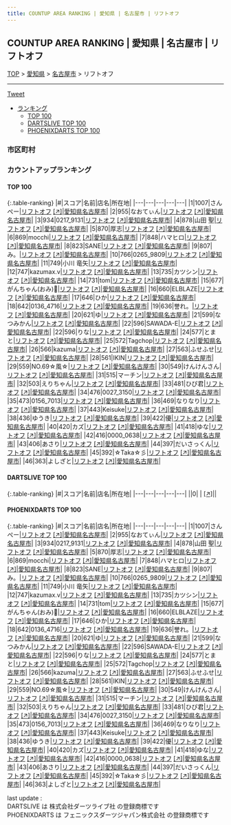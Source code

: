 ```yaml
---
title: COUNTUP AREA RANKING | 愛知県 | 名古屋市 | リフトオフ
---
```

## COUNTUP AREA RANKING | 愛知県 | 名古屋市 | リフトオフ

[TOP](/darts/rank/) > [愛知県](/darts/rank/愛知県/) > [名古屋市](/darts/rank/愛知県/名古屋市/) > リフトオフ

___

<a href="https://twitter.com/share?ref_src=twsrc%5Etfw" data-text="COUNTUP AREA RANKING | 愛知県名古屋市リフトオフ" class="twitter-share-button" data-hashtags="DARTSLIVE,PHOENIXDARTS,darts,ダーツ" data-show-count="false">Tweet</a>

* [ランキング](#カウントアップランキング)
    * [TOP 100](#top-100)
    * [DARTSLIVE TOP 100](#dartslive-top-100)
    * [PHOENIXDARTS TOP 100](#phoenixdarts-top-100)

### 市区町村

<ul>

</ul>

### カウントアップランキング

#### TOP 100



{:.table-ranking}
|#|スコア|名前|店名|所在地|
|---|---|---|---|---|
|1|1007|<span class="rank-name-pd">さんぺー</span>|<a href="/darts/rank/shops/92267.html">リフトオフ</a> <a href="https://vs.phoenixdarts.com/jp/shop/shopDetailInfo/s_92267?s_seq=92267">[↗]</a>|<a href="/darts/rank/愛知県/名古屋市">愛知県名古屋市</a>|
|2|955|<span class="rank-name-pd">なおてぃん</span>|<a href="/darts/rank/shops/92267.html">リフトオフ</a> <a href="https://vs.phoenixdarts.com/jp/shop/shopDetailInfo/s_92267?s_seq=92267">[↗]</a>|<a href="/darts/rank/愛知県/名古屋市">愛知県名古屋市</a>|
|3|934|<span class="rank-name-pd">0217_9131</span>|<a href="/darts/rank/shops/92267.html">リフトオフ</a> <a href="https://vs.phoenixdarts.com/jp/shop/shopDetailInfo/s_92267?s_seq=92267">[↗]</a>|<a href="/darts/rank/愛知県/名古屋市">愛知県名古屋市</a>|
|4|878|<span class="rank-name-pd"><span class="pro-icon-pd"></span>山田 聖</span>|<a href="/darts/rank/shops/92267.html">リフトオフ</a> <a href="https://vs.phoenixdarts.com/jp/shop/shopDetailInfo/s_92267?s_seq=92267">[↗]</a>|<a href="/darts/rank/愛知県/名古屋市">愛知県名古屋市</a>|
|5|870|<span class="rank-name-pd">厚志</span>|<a href="/darts/rank/shops/92267.html">リフトオフ</a> <a href="https://vs.phoenixdarts.com/jp/shop/shopDetailInfo/s_92267?s_seq=92267">[↗]</a>|<a href="/darts/rank/愛知県/名古屋市">愛知県名古屋市</a>|
|6|869|<span class="rank-name-pd">mocchi</span>|<a href="/darts/rank/shops/92267.html">リフトオフ</a> <a href="https://vs.phoenixdarts.com/jp/shop/shopDetailInfo/s_92267?s_seq=92267">[↗]</a>|<a href="/darts/rank/愛知県/名古屋市">愛知県名古屋市</a>|
|7|848|<span class="rank-name-pd">ハマヒロ</span>|<a href="/darts/rank/shops/92267.html">リフトオフ</a> <a href="https://vs.phoenixdarts.com/jp/shop/shopDetailInfo/s_92267?s_seq=92267">[↗]</a>|<a href="/darts/rank/愛知県/名古屋市">愛知県名古屋市</a>|
|8|823|<span class="rank-name-pd">SANE</span>|<a href="/darts/rank/shops/92267.html">リフトオフ</a> <a href="https://vs.phoenixdarts.com/jp/shop/shopDetailInfo/s_92267?s_seq=92267">[↗]</a>|<a href="/darts/rank/愛知県/名古屋市">愛知県名古屋市</a>|
|9|807|<span class="rank-name-pd">み。</span>|<a href="/darts/rank/shops/92267.html">リフトオフ</a> <a href="https://vs.phoenixdarts.com/jp/shop/shopDetailInfo/s_92267?s_seq=92267">[↗]</a>|<a href="/darts/rank/愛知県/名古屋市">愛知県名古屋市</a>|
|10|766|<span class="rank-name-pd">0265_9809</span>|<a href="/darts/rank/shops/92267.html">リフトオフ</a> <a href="https://vs.phoenixdarts.com/jp/shop/shopDetailInfo/s_92267?s_seq=92267">[↗]</a>|<a href="/darts/rank/愛知県/名古屋市">愛知県名古屋市</a>|
|11|749|<span class="rank-name-pd"><span class="pro-icon-pd"></span>小川 竜矢</span>|<a href="/darts/rank/shops/92267.html">リフトオフ</a> <a href="https://vs.phoenixdarts.com/jp/shop/shopDetailInfo/s_92267?s_seq=92267">[↗]</a>|<a href="/darts/rank/愛知県/名古屋市">愛知県名古屋市</a>|
|12|747|<span class="rank-name-pd">kazumax.v</span>|<a href="/darts/rank/shops/92267.html">リフトオフ</a> <a href="https://vs.phoenixdarts.com/jp/shop/shopDetailInfo/s_92267?s_seq=92267">[↗]</a>|<a href="/darts/rank/愛知県/名古屋市">愛知県名古屋市</a>|
|13|735|<span class="rank-name-pd">カツシン</span>|<a href="/darts/rank/shops/92267.html">リフトオフ</a> <a href="https://vs.phoenixdarts.com/jp/shop/shopDetailInfo/s_92267?s_seq=92267">[↗]</a>|<a href="/darts/rank/愛知県/名古屋市">愛知県名古屋市</a>|
|14|731|<span class="rank-name-pd">tom</span>|<a href="/darts/rank/shops/92267.html">リフトオフ</a> <a href="https://vs.phoenixdarts.com/jp/shop/shopDetailInfo/s_92267?s_seq=92267">[↗]</a>|<a href="/darts/rank/愛知県/名古屋市">愛知県名古屋市</a>|
|15|677|<span class="rank-name-pd">がんちゃん(おみ)🐡</span>|<a href="/darts/rank/shops/92267.html">リフトオフ</a> <a href="https://vs.phoenixdarts.com/jp/shop/shopDetailInfo/s_92267?s_seq=92267">[↗]</a>|<a href="/darts/rank/愛知県/名古屋市">愛知県名古屋市</a>|
|16|660|<span class="rank-name-pd">ELBLAZE</span>|<a href="/darts/rank/shops/92267.html">リフトオフ</a> <a href="https://vs.phoenixdarts.com/jp/shop/shopDetailInfo/s_92267?s_seq=92267">[↗]</a>|<a href="/darts/rank/愛知県/名古屋市">愛知県名古屋市</a>|
|17|646|<span class="rank-name-pd">ひか</span>|<a href="/darts/rank/shops/92267.html">リフトオフ</a> <a href="https://vs.phoenixdarts.com/jp/shop/shopDetailInfo/s_92267?s_seq=92267">[↗]</a>|<a href="/darts/rank/愛知県/名古屋市">愛知県名古屋市</a>|
|18|642|<span class="rank-name-pd">0136_4716</span>|<a href="/darts/rank/shops/92267.html">リフトオフ</a> <a href="https://vs.phoenixdarts.com/jp/shop/shopDetailInfo/s_92267?s_seq=92267">[↗]</a>|<a href="/darts/rank/愛知県/名古屋市">愛知県名古屋市</a>|
|19|636|<span class="rank-name-pd">誉れ。</span>|<a href="/darts/rank/shops/92267.html">リフトオフ</a> <a href="https://vs.phoenixdarts.com/jp/shop/shopDetailInfo/s_92267?s_seq=92267">[↗]</a>|<a href="/darts/rank/愛知県/名古屋市">愛知県名古屋市</a>|
|20|621|<span class="rank-name-pd">ゆ</span>|<a href="/darts/rank/shops/92267.html">リフトオフ</a> <a href="https://vs.phoenixdarts.com/jp/shop/shopDetailInfo/s_92267?s_seq=92267">[↗]</a>|<a href="/darts/rank/愛知県/名古屋市">愛知県名古屋市</a>|
|21|599|<span class="rank-name-pd">なつみかん</span>|<a href="/darts/rank/shops/92267.html">リフトオフ</a> <a href="https://vs.phoenixdarts.com/jp/shop/shopDetailInfo/s_92267?s_seq=92267">[↗]</a>|<a href="/darts/rank/愛知県/名古屋市">愛知県名古屋市</a>|
|22|596|<span class="rank-name-pd">SAWADA-E</span>|<a href="/darts/rank/shops/92267.html">リフトオフ</a> <a href="https://vs.phoenixdarts.com/jp/shop/shopDetailInfo/s_92267?s_seq=92267">[↗]</a>|<a href="/darts/rank/愛知県/名古屋市">愛知県名古屋市</a>|
|22|596|<span class="rank-name-pd">りな</span>|<a href="/darts/rank/shops/92267.html">リフトオフ</a> <a href="https://vs.phoenixdarts.com/jp/shop/shopDetailInfo/s_92267?s_seq=92267">[↗]</a>|<a href="/darts/rank/愛知県/名古屋市">愛知県名古屋市</a>|
|24|577|<span class="rank-name-pd">とまと</span>|<a href="/darts/rank/shops/92267.html">リフトオフ</a> <a href="https://vs.phoenixdarts.com/jp/shop/shopDetailInfo/s_92267?s_seq=92267">[↗]</a>|<a href="/darts/rank/愛知県/名古屋市">愛知県名古屋市</a>|
|25|572|<span class="rank-name-pd">Tagchop</span>|<a href="/darts/rank/shops/92267.html">リフトオフ</a> <a href="https://vs.phoenixdarts.com/jp/shop/shopDetailInfo/s_92267?s_seq=92267">[↗]</a>|<a href="/darts/rank/愛知県/名古屋市">愛知県名古屋市</a>|
|26|566|<span class="rank-name-pd">kazuma</span>|<a href="/darts/rank/shops/92267.html">リフトオフ</a> <a href="https://vs.phoenixdarts.com/jp/shop/shopDetailInfo/s_92267?s_seq=92267">[↗]</a>|<a href="/darts/rank/愛知県/名古屋市">愛知県名古屋市</a>|
|27|563|<span class="rank-name-pd">ふせふせ</span>|<a href="/darts/rank/shops/92267.html">リフトオフ</a> <a href="https://vs.phoenixdarts.com/jp/shop/shopDetailInfo/s_92267?s_seq=92267">[↗]</a>|<a href="/darts/rank/愛知県/名古屋市">愛知県名古屋市</a>|
|28|561|<span class="rank-name-pd">IKIN</span>|<a href="/darts/rank/shops/92267.html">リフトオフ</a> <a href="https://vs.phoenixdarts.com/jp/shop/shopDetailInfo/s_92267?s_seq=92267">[↗]</a>|<a href="/darts/rank/愛知県/名古屋市">愛知県名古屋市</a>|
|29|559|<span class="rank-name-pd">NO.69☆風☆</span>|<a href="/darts/rank/shops/92267.html">リフトオフ</a> <a href="https://vs.phoenixdarts.com/jp/shop/shopDetailInfo/s_92267?s_seq=92267">[↗]</a>|<a href="/darts/rank/愛知県/名古屋市">愛知県名古屋市</a>|
|30|549|<span class="rank-name-pd">けんけんさん</span>|<a href="/darts/rank/shops/92267.html">リフトオフ</a> <a href="https://vs.phoenixdarts.com/jp/shop/shopDetailInfo/s_92267?s_seq=92267">[↗]</a>|<a href="/darts/rank/愛知県/名古屋市">愛知県名古屋市</a>|
|31|515|<span class="rank-name-pd">マーチン</span>|<a href="/darts/rank/shops/92267.html">リフトオフ</a> <a href="https://vs.phoenixdarts.com/jp/shop/shopDetailInfo/s_92267?s_seq=92267">[↗]</a>|<a href="/darts/rank/愛知県/名古屋市">愛知県名古屋市</a>|
|32|503|<span class="rank-name-pd">えりちゃん</span>|<a href="/darts/rank/shops/92267.html">リフトオフ</a> <a href="https://vs.phoenixdarts.com/jp/shop/shopDetailInfo/s_92267?s_seq=92267">[↗]</a>|<a href="/darts/rank/愛知県/名古屋市">愛知県名古屋市</a>|
|33|481|<span class="rank-name-pd">ひび君</span>|<a href="/darts/rank/shops/92267.html">リフトオフ</a> <a href="https://vs.phoenixdarts.com/jp/shop/shopDetailInfo/s_92267?s_seq=92267">[↗]</a>|<a href="/darts/rank/愛知県/名古屋市">愛知県名古屋市</a>|
|34|476|<span class="rank-name-pd">0027_3150</span>|<a href="/darts/rank/shops/92267.html">リフトオフ</a> <a href="https://vs.phoenixdarts.com/jp/shop/shopDetailInfo/s_92267?s_seq=92267">[↗]</a>|<a href="/darts/rank/愛知県/名古屋市">愛知県名古屋市</a>|
|35|473|<span class="rank-name-pd">0156_7013</span>|<a href="/darts/rank/shops/92267.html">リフトオフ</a> <a href="https://vs.phoenixdarts.com/jp/shop/shopDetailInfo/s_92267?s_seq=92267">[↗]</a>|<a href="/darts/rank/愛知県/名古屋市">愛知県名古屋市</a>|
|36|469|<span class="rank-name-pd">なりなり</span>|<a href="/darts/rank/shops/92267.html">リフトオフ</a> <a href="https://vs.phoenixdarts.com/jp/shop/shopDetailInfo/s_92267?s_seq=92267">[↗]</a>|<a href="/darts/rank/愛知県/名古屋市">愛知県名古屋市</a>|
|37|443|<span class="rank-name-pd">Keisuke</span>|<a href="/darts/rank/shops/92267.html">リフトオフ</a> <a href="https://vs.phoenixdarts.com/jp/shop/shopDetailInfo/s_92267?s_seq=92267">[↗]</a>|<a href="/darts/rank/愛知県/名古屋市">愛知県名古屋市</a>|
|38|436|<span class="rank-name-pd">ゆうき</span>|<a href="/darts/rank/shops/92267.html">リフトオフ</a> <a href="https://vs.phoenixdarts.com/jp/shop/shopDetailInfo/s_92267?s_seq=92267">[↗]</a>|<a href="/darts/rank/愛知県/名古屋市">愛知県名古屋市</a>|
|39|422|<span class="rank-name-pd">優</span>|<a href="/darts/rank/shops/92267.html">リフトオフ</a> <a href="https://vs.phoenixdarts.com/jp/shop/shopDetailInfo/s_92267?s_seq=92267">[↗]</a>|<a href="/darts/rank/愛知県/名古屋市">愛知県名古屋市</a>|
|40|420|<span class="rank-name-pd">カズ</span>|<a href="/darts/rank/shops/92267.html">リフトオフ</a> <a href="https://vs.phoenixdarts.com/jp/shop/shopDetailInfo/s_92267?s_seq=92267">[↗]</a>|<a href="/darts/rank/愛知県/名古屋市">愛知県名古屋市</a>|
|41|418|<span class="rank-name-pd">ゆな</span>|<a href="/darts/rank/shops/92267.html">リフトオフ</a> <a href="https://vs.phoenixdarts.com/jp/shop/shopDetailInfo/s_92267?s_seq=92267">[↗]</a>|<a href="/darts/rank/愛知県/名古屋市">愛知県名古屋市</a>|
|42|416|<span class="rank-name-pd">0000_0638</span>|<a href="/darts/rank/shops/92267.html">リフトオフ</a> <a href="https://vs.phoenixdarts.com/jp/shop/shopDetailInfo/s_92267?s_seq=92267">[↗]</a>|<a href="/darts/rank/愛知県/名古屋市">愛知県名古屋市</a>|
|43|406|<span class="rank-name-pd">あさり</span>|<a href="/darts/rank/shops/92267.html">リフトオフ</a> <a href="https://vs.phoenixdarts.com/jp/shop/shopDetailInfo/s_92267?s_seq=92267">[↗]</a>|<a href="/darts/rank/愛知県/名古屋市">愛知県名古屋市</a>|
|44|397|<span class="rank-name-pd">だいさっくん</span>|<a href="/darts/rank/shops/92267.html">リフトオフ</a> <a href="https://vs.phoenixdarts.com/jp/shop/shopDetailInfo/s_92267?s_seq=92267">[↗]</a>|<a href="/darts/rank/愛知県/名古屋市">愛知県名古屋市</a>|
|45|392|<span class="rank-name-pd">☆Taka☆彡</span>|<a href="/darts/rank/shops/92267.html">リフトオフ</a> <a href="https://vs.phoenixdarts.com/jp/shop/shopDetailInfo/s_92267?s_seq=92267">[↗]</a>|<a href="/darts/rank/愛知県/名古屋市">愛知県名古屋市</a>|
|46|363|<span class="rank-name-pd">よしざと</span>|<a href="/darts/rank/shops/92267.html">リフトオフ</a> <a href="https://vs.phoenixdarts.com/jp/shop/shopDetailInfo/s_92267?s_seq=92267">[↗]</a>|<a href="/darts/rank/愛知県/名古屋市">愛知県名古屋市</a>|


#### DARTSLIVE TOP 100



{:.table-ranking}
|#|スコア|名前|店名|所在地|
|---|---|---|---|---|
||0|<span class="rank-name-dl"> </span>|<a href="/darts/rank/shops/.html"></a> <a href="">[↗]</a>|<a href="/darts/rank//"></a>|


#### PHOENIXDARTS TOP 100



{:.table-ranking}
|#|スコア|名前|店名|所在地|
|---|---|---|---|---|
|1|1007|<span class="rank-name-pd">さんぺー</span>|<a href="/darts/rank/shops/92267.html">リフトオフ</a> <a href="https://vs.phoenixdarts.com/jp/shop/shopDetailInfo/s_92267?s_seq=92267">[↗]</a>|<a href="/darts/rank/愛知県/名古屋市">愛知県名古屋市</a>|
|2|955|<span class="rank-name-pd">なおてぃん</span>|<a href="/darts/rank/shops/92267.html">リフトオフ</a> <a href="https://vs.phoenixdarts.com/jp/shop/shopDetailInfo/s_92267?s_seq=92267">[↗]</a>|<a href="/darts/rank/愛知県/名古屋市">愛知県名古屋市</a>|
|3|934|<span class="rank-name-pd">0217_9131</span>|<a href="/darts/rank/shops/92267.html">リフトオフ</a> <a href="https://vs.phoenixdarts.com/jp/shop/shopDetailInfo/s_92267?s_seq=92267">[↗]</a>|<a href="/darts/rank/愛知県/名古屋市">愛知県名古屋市</a>|
|4|878|<span class="rank-name-pd"><span class="pro-icon-pd"></span>山田 聖</span>|<a href="/darts/rank/shops/92267.html">リフトオフ</a> <a href="https://vs.phoenixdarts.com/jp/shop/shopDetailInfo/s_92267?s_seq=92267">[↗]</a>|<a href="/darts/rank/愛知県/名古屋市">愛知県名古屋市</a>|
|5|870|<span class="rank-name-pd">厚志</span>|<a href="/darts/rank/shops/92267.html">リフトオフ</a> <a href="https://vs.phoenixdarts.com/jp/shop/shopDetailInfo/s_92267?s_seq=92267">[↗]</a>|<a href="/darts/rank/愛知県/名古屋市">愛知県名古屋市</a>|
|6|869|<span class="rank-name-pd">mocchi</span>|<a href="/darts/rank/shops/92267.html">リフトオフ</a> <a href="https://vs.phoenixdarts.com/jp/shop/shopDetailInfo/s_92267?s_seq=92267">[↗]</a>|<a href="/darts/rank/愛知県/名古屋市">愛知県名古屋市</a>|
|7|848|<span class="rank-name-pd">ハマヒロ</span>|<a href="/darts/rank/shops/92267.html">リフトオフ</a> <a href="https://vs.phoenixdarts.com/jp/shop/shopDetailInfo/s_92267?s_seq=92267">[↗]</a>|<a href="/darts/rank/愛知県/名古屋市">愛知県名古屋市</a>|
|8|823|<span class="rank-name-pd">SANE</span>|<a href="/darts/rank/shops/92267.html">リフトオフ</a> <a href="https://vs.phoenixdarts.com/jp/shop/shopDetailInfo/s_92267?s_seq=92267">[↗]</a>|<a href="/darts/rank/愛知県/名古屋市">愛知県名古屋市</a>|
|9|807|<span class="rank-name-pd">み。</span>|<a href="/darts/rank/shops/92267.html">リフトオフ</a> <a href="https://vs.phoenixdarts.com/jp/shop/shopDetailInfo/s_92267?s_seq=92267">[↗]</a>|<a href="/darts/rank/愛知県/名古屋市">愛知県名古屋市</a>|
|10|766|<span class="rank-name-pd">0265_9809</span>|<a href="/darts/rank/shops/92267.html">リフトオフ</a> <a href="https://vs.phoenixdarts.com/jp/shop/shopDetailInfo/s_92267?s_seq=92267">[↗]</a>|<a href="/darts/rank/愛知県/名古屋市">愛知県名古屋市</a>|
|11|749|<span class="rank-name-pd"><span class="pro-icon-pd"></span>小川 竜矢</span>|<a href="/darts/rank/shops/92267.html">リフトオフ</a> <a href="https://vs.phoenixdarts.com/jp/shop/shopDetailInfo/s_92267?s_seq=92267">[↗]</a>|<a href="/darts/rank/愛知県/名古屋市">愛知県名古屋市</a>|
|12|747|<span class="rank-name-pd">kazumax.v</span>|<a href="/darts/rank/shops/92267.html">リフトオフ</a> <a href="https://vs.phoenixdarts.com/jp/shop/shopDetailInfo/s_92267?s_seq=92267">[↗]</a>|<a href="/darts/rank/愛知県/名古屋市">愛知県名古屋市</a>|
|13|735|<span class="rank-name-pd">カツシン</span>|<a href="/darts/rank/shops/92267.html">リフトオフ</a> <a href="https://vs.phoenixdarts.com/jp/shop/shopDetailInfo/s_92267?s_seq=92267">[↗]</a>|<a href="/darts/rank/愛知県/名古屋市">愛知県名古屋市</a>|
|14|731|<span class="rank-name-pd">tom</span>|<a href="/darts/rank/shops/92267.html">リフトオフ</a> <a href="https://vs.phoenixdarts.com/jp/shop/shopDetailInfo/s_92267?s_seq=92267">[↗]</a>|<a href="/darts/rank/愛知県/名古屋市">愛知県名古屋市</a>|
|15|677|<span class="rank-name-pd">がんちゃん(おみ)🐡</span>|<a href="/darts/rank/shops/92267.html">リフトオフ</a> <a href="https://vs.phoenixdarts.com/jp/shop/shopDetailInfo/s_92267?s_seq=92267">[↗]</a>|<a href="/darts/rank/愛知県/名古屋市">愛知県名古屋市</a>|
|16|660|<span class="rank-name-pd">ELBLAZE</span>|<a href="/darts/rank/shops/92267.html">リフトオフ</a> <a href="https://vs.phoenixdarts.com/jp/shop/shopDetailInfo/s_92267?s_seq=92267">[↗]</a>|<a href="/darts/rank/愛知県/名古屋市">愛知県名古屋市</a>|
|17|646|<span class="rank-name-pd">ひか</span>|<a href="/darts/rank/shops/92267.html">リフトオフ</a> <a href="https://vs.phoenixdarts.com/jp/shop/shopDetailInfo/s_92267?s_seq=92267">[↗]</a>|<a href="/darts/rank/愛知県/名古屋市">愛知県名古屋市</a>|
|18|642|<span class="rank-name-pd">0136_4716</span>|<a href="/darts/rank/shops/92267.html">リフトオフ</a> <a href="https://vs.phoenixdarts.com/jp/shop/shopDetailInfo/s_92267?s_seq=92267">[↗]</a>|<a href="/darts/rank/愛知県/名古屋市">愛知県名古屋市</a>|
|19|636|<span class="rank-name-pd">誉れ。</span>|<a href="/darts/rank/shops/92267.html">リフトオフ</a> <a href="https://vs.phoenixdarts.com/jp/shop/shopDetailInfo/s_92267?s_seq=92267">[↗]</a>|<a href="/darts/rank/愛知県/名古屋市">愛知県名古屋市</a>|
|20|621|<span class="rank-name-pd">ゆ</span>|<a href="/darts/rank/shops/92267.html">リフトオフ</a> <a href="https://vs.phoenixdarts.com/jp/shop/shopDetailInfo/s_92267?s_seq=92267">[↗]</a>|<a href="/darts/rank/愛知県/名古屋市">愛知県名古屋市</a>|
|21|599|<span class="rank-name-pd">なつみかん</span>|<a href="/darts/rank/shops/92267.html">リフトオフ</a> <a href="https://vs.phoenixdarts.com/jp/shop/shopDetailInfo/s_92267?s_seq=92267">[↗]</a>|<a href="/darts/rank/愛知県/名古屋市">愛知県名古屋市</a>|
|22|596|<span class="rank-name-pd">SAWADA-E</span>|<a href="/darts/rank/shops/92267.html">リフトオフ</a> <a href="https://vs.phoenixdarts.com/jp/shop/shopDetailInfo/s_92267?s_seq=92267">[↗]</a>|<a href="/darts/rank/愛知県/名古屋市">愛知県名古屋市</a>|
|22|596|<span class="rank-name-pd">りな</span>|<a href="/darts/rank/shops/92267.html">リフトオフ</a> <a href="https://vs.phoenixdarts.com/jp/shop/shopDetailInfo/s_92267?s_seq=92267">[↗]</a>|<a href="/darts/rank/愛知県/名古屋市">愛知県名古屋市</a>|
|24|577|<span class="rank-name-pd">とまと</span>|<a href="/darts/rank/shops/92267.html">リフトオフ</a> <a href="https://vs.phoenixdarts.com/jp/shop/shopDetailInfo/s_92267?s_seq=92267">[↗]</a>|<a href="/darts/rank/愛知県/名古屋市">愛知県名古屋市</a>|
|25|572|<span class="rank-name-pd">Tagchop</span>|<a href="/darts/rank/shops/92267.html">リフトオフ</a> <a href="https://vs.phoenixdarts.com/jp/shop/shopDetailInfo/s_92267?s_seq=92267">[↗]</a>|<a href="/darts/rank/愛知県/名古屋市">愛知県名古屋市</a>|
|26|566|<span class="rank-name-pd">kazuma</span>|<a href="/darts/rank/shops/92267.html">リフトオフ</a> <a href="https://vs.phoenixdarts.com/jp/shop/shopDetailInfo/s_92267?s_seq=92267">[↗]</a>|<a href="/darts/rank/愛知県/名古屋市">愛知県名古屋市</a>|
|27|563|<span class="rank-name-pd">ふせふせ</span>|<a href="/darts/rank/shops/92267.html">リフトオフ</a> <a href="https://vs.phoenixdarts.com/jp/shop/shopDetailInfo/s_92267?s_seq=92267">[↗]</a>|<a href="/darts/rank/愛知県/名古屋市">愛知県名古屋市</a>|
|28|561|<span class="rank-name-pd">IKIN</span>|<a href="/darts/rank/shops/92267.html">リフトオフ</a> <a href="https://vs.phoenixdarts.com/jp/shop/shopDetailInfo/s_92267?s_seq=92267">[↗]</a>|<a href="/darts/rank/愛知県/名古屋市">愛知県名古屋市</a>|
|29|559|<span class="rank-name-pd">NO.69☆風☆</span>|<a href="/darts/rank/shops/92267.html">リフトオフ</a> <a href="https://vs.phoenixdarts.com/jp/shop/shopDetailInfo/s_92267?s_seq=92267">[↗]</a>|<a href="/darts/rank/愛知県/名古屋市">愛知県名古屋市</a>|
|30|549|<span class="rank-name-pd">けんけんさん</span>|<a href="/darts/rank/shops/92267.html">リフトオフ</a> <a href="https://vs.phoenixdarts.com/jp/shop/shopDetailInfo/s_92267?s_seq=92267">[↗]</a>|<a href="/darts/rank/愛知県/名古屋市">愛知県名古屋市</a>|
|31|515|<span class="rank-name-pd">マーチン</span>|<a href="/darts/rank/shops/92267.html">リフトオフ</a> <a href="https://vs.phoenixdarts.com/jp/shop/shopDetailInfo/s_92267?s_seq=92267">[↗]</a>|<a href="/darts/rank/愛知県/名古屋市">愛知県名古屋市</a>|
|32|503|<span class="rank-name-pd">えりちゃん</span>|<a href="/darts/rank/shops/92267.html">リフトオフ</a> <a href="https://vs.phoenixdarts.com/jp/shop/shopDetailInfo/s_92267?s_seq=92267">[↗]</a>|<a href="/darts/rank/愛知県/名古屋市">愛知県名古屋市</a>|
|33|481|<span class="rank-name-pd">ひび君</span>|<a href="/darts/rank/shops/92267.html">リフトオフ</a> <a href="https://vs.phoenixdarts.com/jp/shop/shopDetailInfo/s_92267?s_seq=92267">[↗]</a>|<a href="/darts/rank/愛知県/名古屋市">愛知県名古屋市</a>|
|34|476|<span class="rank-name-pd">0027_3150</span>|<a href="/darts/rank/shops/92267.html">リフトオフ</a> <a href="https://vs.phoenixdarts.com/jp/shop/shopDetailInfo/s_92267?s_seq=92267">[↗]</a>|<a href="/darts/rank/愛知県/名古屋市">愛知県名古屋市</a>|
|35|473|<span class="rank-name-pd">0156_7013</span>|<a href="/darts/rank/shops/92267.html">リフトオフ</a> <a href="https://vs.phoenixdarts.com/jp/shop/shopDetailInfo/s_92267?s_seq=92267">[↗]</a>|<a href="/darts/rank/愛知県/名古屋市">愛知県名古屋市</a>|
|36|469|<span class="rank-name-pd">なりなり</span>|<a href="/darts/rank/shops/92267.html">リフトオフ</a> <a href="https://vs.phoenixdarts.com/jp/shop/shopDetailInfo/s_92267?s_seq=92267">[↗]</a>|<a href="/darts/rank/愛知県/名古屋市">愛知県名古屋市</a>|
|37|443|<span class="rank-name-pd">Keisuke</span>|<a href="/darts/rank/shops/92267.html">リフトオフ</a> <a href="https://vs.phoenixdarts.com/jp/shop/shopDetailInfo/s_92267?s_seq=92267">[↗]</a>|<a href="/darts/rank/愛知県/名古屋市">愛知県名古屋市</a>|
|38|436|<span class="rank-name-pd">ゆうき</span>|<a href="/darts/rank/shops/92267.html">リフトオフ</a> <a href="https://vs.phoenixdarts.com/jp/shop/shopDetailInfo/s_92267?s_seq=92267">[↗]</a>|<a href="/darts/rank/愛知県/名古屋市">愛知県名古屋市</a>|
|39|422|<span class="rank-name-pd">優</span>|<a href="/darts/rank/shops/92267.html">リフトオフ</a> <a href="https://vs.phoenixdarts.com/jp/shop/shopDetailInfo/s_92267?s_seq=92267">[↗]</a>|<a href="/darts/rank/愛知県/名古屋市">愛知県名古屋市</a>|
|40|420|<span class="rank-name-pd">カズ</span>|<a href="/darts/rank/shops/92267.html">リフトオフ</a> <a href="https://vs.phoenixdarts.com/jp/shop/shopDetailInfo/s_92267?s_seq=92267">[↗]</a>|<a href="/darts/rank/愛知県/名古屋市">愛知県名古屋市</a>|
|41|418|<span class="rank-name-pd">ゆな</span>|<a href="/darts/rank/shops/92267.html">リフトオフ</a> <a href="https://vs.phoenixdarts.com/jp/shop/shopDetailInfo/s_92267?s_seq=92267">[↗]</a>|<a href="/darts/rank/愛知県/名古屋市">愛知県名古屋市</a>|
|42|416|<span class="rank-name-pd">0000_0638</span>|<a href="/darts/rank/shops/92267.html">リフトオフ</a> <a href="https://vs.phoenixdarts.com/jp/shop/shopDetailInfo/s_92267?s_seq=92267">[↗]</a>|<a href="/darts/rank/愛知県/名古屋市">愛知県名古屋市</a>|
|43|406|<span class="rank-name-pd">あさり</span>|<a href="/darts/rank/shops/92267.html">リフトオフ</a> <a href="https://vs.phoenixdarts.com/jp/shop/shopDetailInfo/s_92267?s_seq=92267">[↗]</a>|<a href="/darts/rank/愛知県/名古屋市">愛知県名古屋市</a>|
|44|397|<span class="rank-name-pd">だいさっくん</span>|<a href="/darts/rank/shops/92267.html">リフトオフ</a> <a href="https://vs.phoenixdarts.com/jp/shop/shopDetailInfo/s_92267?s_seq=92267">[↗]</a>|<a href="/darts/rank/愛知県/名古屋市">愛知県名古屋市</a>|
|45|392|<span class="rank-name-pd">☆Taka☆彡</span>|<a href="/darts/rank/shops/92267.html">リフトオフ</a> <a href="https://vs.phoenixdarts.com/jp/shop/shopDetailInfo/s_92267?s_seq=92267">[↗]</a>|<a href="/darts/rank/愛知県/名古屋市">愛知県名古屋市</a>|
|46|363|<span class="rank-name-pd">よしざと</span>|<a href="/darts/rank/shops/92267.html">リフトオフ</a> <a href="https://vs.phoenixdarts.com/jp/shop/shopDetailInfo/s_92267?s_seq=92267">[↗]</a>|<a href="/darts/rank/愛知県/名古屋市">愛知県名古屋市</a>|


<div class="footer border-top border-gray-light mt-5 pt-3 text-right text-gray">
    last update : <span style="font-weight: italic" id="foot_last_modified"></span><br />
    DARTSLIVE は 株式会社ダーツライブ社 の登録商標です<br />
    PHOENIXDARTS は フェニックスダーツジャパン株式会社 の登録商標です<br />
</div>

<script src="https://cdnjs.cloudflare.com/ajax/libs/jquery.tablesorter/2.31.3/js/jquery.tablesorter.min.js" integrity="sha512-qzgd5cYSZcosqpzpn7zF2ZId8f/8CHmFKZ8j7mU4OUXTNRd5g+ZHBPsgKEwoqxCtdQvExE5LprwwPAgoicguNg==" crossorigin="anonymous" referrerpolicy="no-referrer"></script>
<link rel="stylesheet" href="https://cdnjs.cloudflare.com/ajax/libs/jquery.tablesorter/2.31.3/css/theme.default.min.css" integrity="sha512-wghhOJkjQX0Lh3NSWvNKeZ0ZpNn+SPVXX1Qyc9OCaogADktxrBiBdKGDoqVUOyhStvMBmJQ8ZdMHiR3wuEq8+w==" crossorigin="anonymous" referrerpolicy="no-referrer" />
<script>
$(function() {
    $(".table-ranking").tablesorter({sortList:[[0, 0]]});
    $("#foot_last_modified").text(formatDate(new Date(document.lastModified), 'yyyy-MM-dd HH:mm:ss'));
});
</script>

<script async src="https://platform.twitter.com/widgets.js" charset="utf-8"></script>
